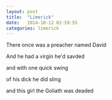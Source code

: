 ```yaml
---
layout: post
title:  "Limerick"
date:   2014-10-12 02:59:55
categories: limerick
---
```


There once was a preacher named David

And he had a virgin he'd savded

and with one quick swing

of his dick he did sling

and this girl the Goliath was deaded

